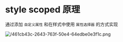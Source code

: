 # style scoped 原理

<article-info/>

通过添加 `自定义属性` 和在样式中使用 `属性选择器` 的方式实现

![/461cb43c-2643-763f-50e4-64edbe0e3f1c.png](/461cb43c-2643-763f-50e4-64edbe0e3f1c.png)
